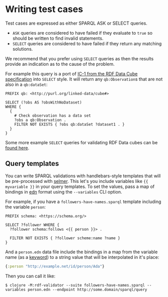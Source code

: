 # Writing test cases

Test cases are expressed as either SPARQL ASK or SELECT queries.

- `ASK` queries are considered to have failed if they evaluate to `true` so should be written to find invalid statements.
- `SELECT` queries are considered to have failed if they return any matching solutions.

We recommend that you prefer using `SELECT` queries as then the results provide an indication as to the cause of the problem.

For example this query is a port of [IC-1 from the RDF Data Cube specification](https://www.w3.org/TR/vocab-data-cube/#ic-1) into `SELECT` style. It will return any `qb:Observation`s that are not also in a `qb:dataSet`:

```sparql
PREFIX qb: <http://purl.org/linked-data/cube#>

SELECT (?obs AS ?obsWithNoDataset)
WHERE {
  {
    # Check observation has a data set
    ?obs a qb:Observation .
    FILTER NOT EXISTS { ?obs qb:dataSet ?dataset1 . }
  }
}
```

Some more example `SELECT` queries for validating RDF Data cubes can be [found here](https://github.com/Swirrl/pmd-rdf-validations/tree/master/pmd-qb/src/swirrl/validations/pmd-qb).

## Query templates

You can write SPARQL validations with handlebars-style templates that will be pre-processed with [selmer](https://github.com/yogthos/Selmer). This let's you include variables like `{{ myvariable }}` in your query templates. To set the values, pass a map of bindings in [edn](https://github.com/edn-format/edn) format using the `--variables` CLI option.

For example, if you have a `followers-have-names.sparql` template including the variable `person`:

```sparql
PREFIX schema: <https://schema.org/>

SELECT ?follower WHERE {
  ?follower schema:follows <{{ person }}> .

  FILTER NOT EXISTS { ?follower scheme:name ?name }
}
```

And a `person.edn` data file include the bindings in a map from the variable name (as a [keyword](https://github.com/edn-format/edn#keywords)) to a string value that will be interpolated in it's place:

```clojure
{:person "http://example.net/id/person/Ada"}
```

Then you can call it like:

    $ clojure -M:rdf-validator --suite followers-have-names.sparql --variables person.edn --endpoint http://some.domain/sparql/query
